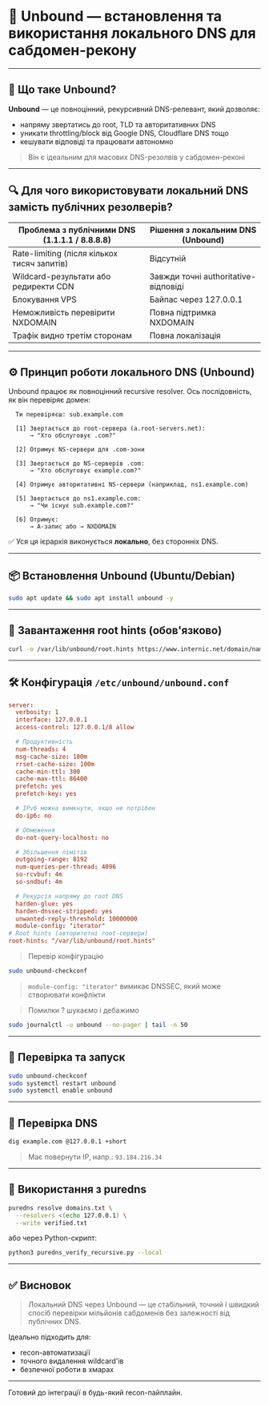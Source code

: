 # 📘 Unbound — встановлення та використання локального DNS для сабдомен-рекону

---

## 🧩 Що таке Unbound?

**Unbound** — це повноцінний, рекурсивний DNS-релевант, який дозволяє:
- напряму звертатись до root, TLD та авторитативних DNS
- уникати throttling/block від Google DNS, Cloudflare DNS тощо
- кешувати відповіді та працювати автономно

> Він є ідеальним для масових DNS-резолвів у сабдомен-реконі

---

## 🔍 Для чого використовувати локальний DNS замість публічних резолверів?

| Проблема з публічними DNS (1.1.1.1 / 8.8.8.8) | Рішення з локальним DNS (Unbound) |
|----------------------------------------------|-----------------------------------|
| Rate-limiting (після кількох тисяч запитів)  | Відсутній                         |
| Wildcard-результати або редиректи CDN        | Завжди точні authoritative-відповіді |
| Блокування VPS                                | Байпас через 127.0.0.1             |
| Неможливість перевірити NXDOMAIN              | Повна підтримка NXDOMAIN           |
| Трафік видно третім сторонам                  | Повна локалізація                  |

---

## ⚙️ Принцип роботи локального DNS (Unbound)

Unbound працює як повноцінний recursive resolver. Ось послідовність, як він перевіряє домен:

```text
  Ти перевіряєш: sub.example.com

  [1] Звертається до root-сервера (a.root-servers.net):
      → "Хто обслуговує .com?"

  [2] Отримує NS-сервери для .com-зони

  [3] Звертається до NS-серверів .com:
      → "Хто обслуговує example.com?"

  [4] Отримує авторитативні NS-сервери (наприклад, ns1.example.com)

  [5] Звертається до ns1.example.com:
      → "Чи існує sub.example.com?"

  [6] Отримує:
      → A-запис або → NXDOMAIN
```

✅ Уся ця ієрархія виконується **локально**, без сторонніх DNS.

---

## 📦 Встановлення Unbound (Ubuntu/Debian)

```bash
sudo apt update && sudo apt install unbound -y
```

---

## 📁 Завантаження root hints (обов'язково)

```bash
curl -o /var/lib/unbound/root.hints https://www.internic.net/domain/named.cache
```

---

## 🛠️ Конфігурація `/etc/unbound/unbound.conf`

```conf
server:
  verbosity: 1
  interface: 127.0.0.1
  access-control: 127.0.0.1/8 allow

  # Продуктивність
  num-threads: 4
  msg-cache-size: 100m
  rrset-cache-size: 100m
  cache-min-ttl: 300
  cache-max-ttl: 86400
  prefetch: yes
  prefetch-key: yes

  # IPv6 можна вимкнути, якщо не потрібен
  do-ip6: no

  # Обмеження
  do-not-query-localhost: no

  # Збільшення лімітів
  outgoing-range: 8192
  num-queries-per-thread: 4096
  so-rcvbuf: 4m
  so-sndbuf: 4m

  # Рекурсія напряму до root DNS
  harden-glue: yes
  harden-dnssec-stripped: yes
  unwanted-reply-threshold: 10000000
  module-config: "iterator"
# Root hints (авторитетні root-сервери)
root-hints: "/var/lib/unbound/root.hints"
```

> Перевір конфігурацію
```bash
sudo unbound-checkconf
```

> `module-config: "iterator"` вимикає DNSSEC, який може створювати конфлікти

> Помилки ? шукаємо і дебажимо
```bash
sudo journalctl -u unbound --no-pager | tail -n 50
```

---

## 🚀 Перевірка та запуск

```bash
sudo unbound-checkconf
sudo systemctl restart unbound
sudo systemctl enable unbound
```

---

## 🧪 Перевірка DNS

```bash
dig example.com @127.0.0.1 +short
```

> Має повернути IP, напр.: `93.184.216.34`

---

## 🧰 Використання з puredns

```bash
puredns resolve domains.txt \
  --resolvers <(echo 127.0.0.1) \
  --write verified.txt
```

або через Python-скрипт:
```bash
python3 puredns_verify_recursive.py --local
```

---

## ✅ Висновок

> Локальний DNS через Unbound — це стабільний, точний і швидкий спосіб перевірки мільйонів сабдоменів без залежності від публічних DNS.

Ідеально підходить для:
- recon-автоматизації
- точного видалення wildcard'ів
- безпечної роботи в хмарах

---

Готовий до інтеграції в будь-який recon-пайплайн.

